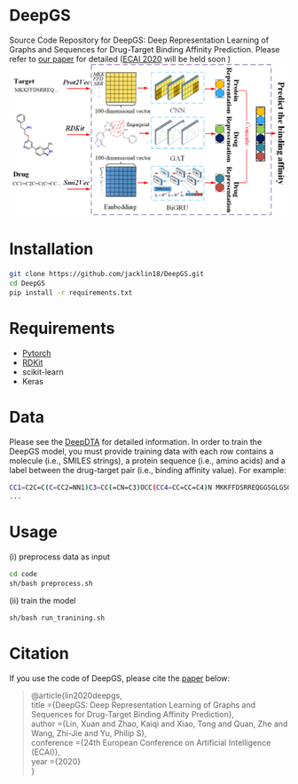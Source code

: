 <h1>DeepGS</h1>

Source Code Repository for DeepGS: Deep Representation Learning of Graphs and Sequences for Drug-Target Binding Affinity Prediction. Please refer to [our paper](http://ecai2020.eu/papers/34_paper.pdf) for detailed ([ECAI 2020](http://ecai2020.eu/) will be held soon )
<img src="figure1.png" alt="The framework of DeepGS" />

<h1>Installation</h1>

```bash
git clone https://github.com/jacklin18/DeepGS.git  
cd DeepGS  
pip install -r requirements.txt
```

<h1>Requirements</h1>

* [Pytorch](https://pytorch.org/)
* [RDKit](http://www.rdkit.org/docs/Install.html#how-to-install-rdkit-with-conda)
* scikit-learn
* Keras

<h1>Data</h1>

Please see the [DeepDTA](https://github.com/hkmztrk/DeepDTA) for detailed information.
In order to train the DeepGS model, you must provide training data with each row contains a molecule (i.e., SMILES strings), a protein sequence (i.e., amino acids) and a label between the drug-target pair (i.e., binding affinity value). For example: 

```bash
CC1=C2C=C(C=CC2=NN1)C3=CC(=CN=C3)OCC(CC4=CC=CC=C4)N MKKFFDSRREQGGSGLGSGSSGGGGSTSGLG... 43.0
...
```

<h1>Usage</h1>
(i) preprocess data as input

```bash
cd code
sh/bash preprocess.sh
```

(ii) train the model

```bash
sh/bash run_tranining.sh
```

<h1>Citation</h1>

If you use the code of DeepGS, please cite the [paper](http://ecai2020.eu/papers/34_paper.pdf) below:

> @article{lin2020deepgs,  
      title   ={DeepGS: Deep Representation Learning of Graphs and Sequences for Drug-Target Binding Affinity Prediction},  
      author  ={Lin, Xuan and Zhao, Kaiqi and Xiao, Tong and Quan, Zhe and Wang, Zhi-Jie and Yu, Philip S},  
      conference ={24th European Conference on Artificial Intelligence (ECAI)},  
      year    ={2020}  
  }
